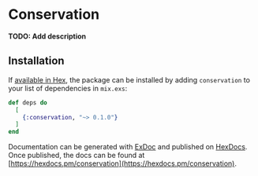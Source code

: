 # Conservation

**TODO: Add description**

## Installation

If [available in Hex](https://hex.pm/docs/publish), the package can be installed
by adding `conservation` to your list of dependencies in `mix.exs`:

```elixir
def deps do
  [
    {:conservation, "~> 0.1.0"}
  ]
end
```

Documentation can be generated with [ExDoc](https://github.com/elixir-lang/ex_doc)
and published on [HexDocs](https://hexdocs.pm). Once published, the docs can
be found at [https://hexdocs.pm/conservation](https://hexdocs.pm/conservation).

